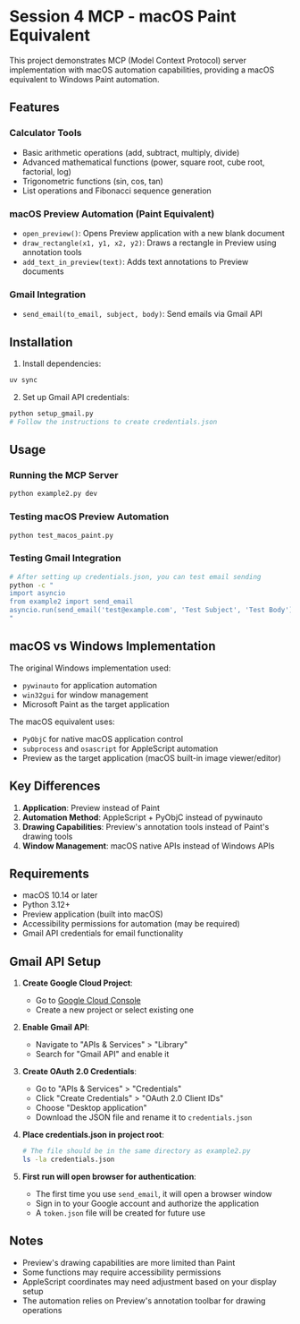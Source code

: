 # Session 4 MCP - macOS Paint Equivalent

This project demonstrates MCP (Model Context Protocol) server implementation with macOS automation capabilities, providing a macOS equivalent to Windows Paint automation.

## Features

### Calculator Tools
- Basic arithmetic operations (add, subtract, multiply, divide)
- Advanced mathematical functions (power, square root, cube root, factorial, log)
- Trigonometric functions (sin, cos, tan)
- List operations and Fibonacci sequence generation

### macOS Preview Automation (Paint Equivalent)
- `open_preview()`: Opens Preview application with a new blank document
- `draw_rectangle(x1, y1, x2, y2)`: Draws a rectangle in Preview using annotation tools
- `add_text_in_preview(text)`: Adds text annotations to Preview documents

### Gmail Integration
- `send_email(to_email, subject, body)`: Send emails via Gmail API

## Installation

1. Install dependencies:
```bash
uv sync
```

2. Set up Gmail API credentials:
```bash
python setup_gmail.py
# Follow the instructions to create credentials.json
```

## Usage

### Running the MCP Server
```bash
python example2.py dev
```

### Testing macOS Preview Automation
```bash
python test_macos_paint.py
```

### Testing Gmail Integration
```bash
# After setting up credentials.json, you can test email sending
python -c "
import asyncio
from example2 import send_email
asyncio.run(send_email('test@example.com', 'Test Subject', 'Test Body'))
"
```

## macOS vs Windows Implementation

The original Windows implementation used:
- `pywinauto` for application automation
- `win32gui` for window management
- Microsoft Paint as the target application

The macOS equivalent uses:
- `PyObjC` for native macOS application control
- `subprocess` and `osascript` for AppleScript automation
- Preview as the target application (macOS built-in image viewer/editor)

## Key Differences

1. **Application**: Preview instead of Paint
2. **Automation Method**: AppleScript + PyObjC instead of pywinauto
3. **Drawing Capabilities**: Preview's annotation tools instead of Paint's drawing tools
4. **Window Management**: macOS native APIs instead of Windows APIs

## Requirements

- macOS 10.14 or later
- Python 3.12+
- Preview application (built into macOS)
- Accessibility permissions for automation (may be required)
- Gmail API credentials for email functionality

## Gmail API Setup

1. **Create Google Cloud Project**:
   - Go to [Google Cloud Console](https://console.developers.google.com/)
   - Create a new project or select existing one

2. **Enable Gmail API**:
   - Navigate to "APIs & Services" > "Library"
   - Search for "Gmail API" and enable it

3. **Create OAuth 2.0 Credentials**:
   - Go to "APIs & Services" > "Credentials"
   - Click "Create Credentials" > "OAuth 2.0 Client IDs"
   - Choose "Desktop application"
   - Download the JSON file and rename it to `credentials.json`

4. **Place credentials.json in project root**:
   ```bash
   # The file should be in the same directory as example2.py
   ls -la credentials.json
   ```

5. **First run will open browser for authentication**:
   - The first time you use `send_email`, it will open a browser window
   - Sign in to your Google account and authorize the application
   - A `token.json` file will be created for future use

## Notes

- Preview's drawing capabilities are more limited than Paint
- Some functions may require accessibility permissions
- AppleScript coordinates may need adjustment based on your display setup
- The automation relies on Preview's annotation toolbar for drawing operations

